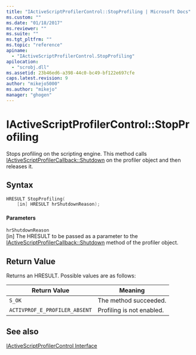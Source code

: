 ```yaml
---
title: "IActiveScriptProfilerControl::StopProfiling | Microsoft Docs"
ms.custom: ""
ms.date: "01/18/2017"
ms.reviewer: ""
ms.suite: ""
ms.tgt_pltfrm: ""
ms.topic: "reference"
apiname: 
  - "IActiveScriptProfilerControl.StopProfiling"
apilocation: 
  - "scrobj.dll"
ms.assetid: 23b46ed6-a398-44c0-bc49-bf122e697cfe
caps.latest.revision: 9
author: "mikejo5000"
ms.author: "mikejo"
manager: "ghogen"
---
```

# IActiveScriptProfilerControl::StopProfiling
Stops profiling on the scripting engine. This method calls [IActiveScriptProfilerCallback::Shutdown](../../winscript/reference/iactivescriptprofilercallback-shutdown.md) on the profiler object and then releases it.  
  
## Syntax  
  
```cpp
HRESULT StopProfiling(  
    [in] HRESULT hrShutdownReason);  
```  
  
#### Parameters  
 `hrShutdownReason`  
 [in] The HRESULT to be passed as a parameter to the [IActiveScriptProfilerCallback::Shutdown](../../winscript/reference/iactivescriptprofilercallback-shutdown.md) method of the profiler object.  
  
## Return Value  
 Returns an HRESULT. Possible values are as follows:  
  
|Return Value|Meaning|  
|------------------|-------------|  
|`S_OK`|The method succeeded.|  
|`ACTIVPROF_E_PROFILER_ABSENT`|Profiling is not enabled.|  
  
## See also  
 [IActiveScriptProfilerControl Interface](../../winscript/reference/iactivescriptprofilercontrol-interface.md)